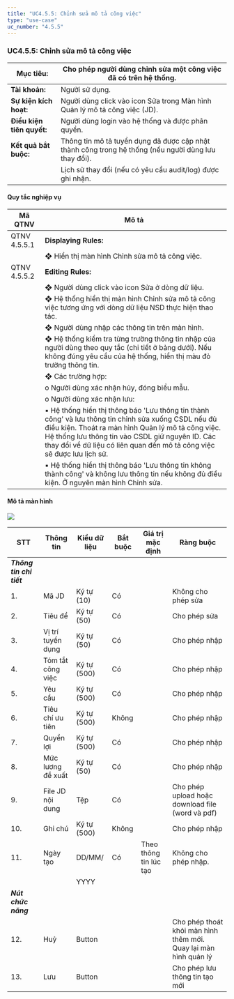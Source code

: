 ```yaml
---
title: "UC4.5.5: Chỉnh sửa mô tả công việc"
type: "use-case"
uc_number: "4.5.5"
---
```


### UC4.5.5: Chỉnh sửa mô tả công việc

| **Mục tiêu:** | Cho phép người dùng chỉnh sửa một công việc đã có trên hệ thống. |
| --- | --- |
| **Tài khoản:** | Người sử dụng. |
| **Sự kiện kích hoạt:** | Người dùng click vào icon Sửa trong Màn hình Quản lý mô tả công việc (JD). |
| **Điều kiện tiên quyết:** | Người dùng login vào hệ thống và được phân quyền. |
| **Kết quả bắt buộc:** | Thông tin mô tả tuyển dụng đã được cập nhật thành công trong hệ thống (nếu người dùng lưu thay đổi). |
|  | Lịch sử thay đổi (nếu có yêu cầu audit/log) được ghi nhận. |

#### Quy tắc nghiệp vụ

| **Mã QTNV** | **Mô tả** |
| --- | --- |
| QTNV 4.5.5.1 | **Displaying Rules:** |
|  | ❖ Hiển thị màn hình Chỉnh sửa mô tả công việc. |
| QTNV 4.5.5.2 | **Editing Rules:** |
|  | ❖ Người dùng click vào icon Sửa ở dòng dữ liệu. |
|  | ❖ Hệ thống hiển thị màn hình Chỉnh sửa mô tả công việc tương ứng với dòng dữ liệu NSD thực hiện thao tác. |
|  | ❖ Người dùng nhập các thông tin trên màn hình. |
|  | ❖ Hệ thống kiểm tra từng trường thông tin nhập của người dùng theo quy tắc (chi tiết ở bảng dưới). Nếu không đúng yêu cầu của hệ thống, hiển thị màu đỏ trường thông tin. |
|  | ❖ Các trường hợp: |
|  | o Người dùng xác nhận hủy, đóng biểu mẫu. |
|  | o Người dùng xác nhận lưu: |
|  | ▪ Hệ thống hiển thị thông báo 'Lưu thông tin thành công' và lưu thông tin chỉnh sửa xuống CSDL nếu đủ điều kiện. Thoát ra màn hình Quản lý mô tả công việc. Hệ thống lưu thông tin vào CSDL giữ nguyên ID. Các thay đổi về dữ liệu có liên quan đến mô tả công việc sẽ được lưu lịch sử. |
|  | ▪ Hệ thống hiển thị thông báo 'Lưu thông tin không thành công' và không lưu thông tin nếu không đủ điều kiện. Ở nguyên màn hình Chỉnh sửa. |

#### Mô tả màn hình

![](media/image45.png)

| **STT** | **Thông tin** | **Kiểu dữ liệu** | **Bắt buộc** | **Giá trị mặc định** | **Ràng buộc** |
| --- | --- | --- | --- | --- | --- |
| ***Thông tin chi tiết*** |  |  |  |  |  |
| 1\. | Mã JD | Ký tự (10) | Có |  | Không cho phép sửa |
| 2\. | Tiêu đề | Ký tự (50) | Có |  | Cho phép sửa |
| 3\. | Vị trí tuyển dụng | Ký tự (50) | Có |  | Cho phép nhập |
| 4\. | Tóm tắt công việc | Ký tự (500) | Có |  | Cho phép nhập |
| 5\. | Yêu cầu | Ký tự (500) | Có |  | Cho phép nhập |
| 6\. | Tiêu chí ưu tiên | Ký tự (500) | Không |  | Cho phép nhập |
| 7\. | Quyền lợi | Ký tự (500) | Có |  | Cho phép nhập |
| 8\. | Mức lương đề xuất | Ký tự (50) | Có |  | Cho phép nhập |
| 9\. | File JD nội dung | Tệp | Có |  | Cho phép upload hoặc download file (word và pdf) |
| 10\. | Ghi chú | Ký tự (500) | Không |  | Cho phép nhập |
| 11\. | Ngày tạo | DD/MM/ | Có | Theo thông tin lúc tạo | Không cho phép nhập. |
|  |  | YYYY |  |  |  |
| ***Nút chức năng*** |  |  |  |  |  |
| 12\. | Huỷ | Button |  |  | Cho phép thoát khỏi màn hình thêm mới. Quay lại màn hình quản lý |
| 13\. | Lưu | Button |  |  | Cho phép lưu thông tin tạo mới |
